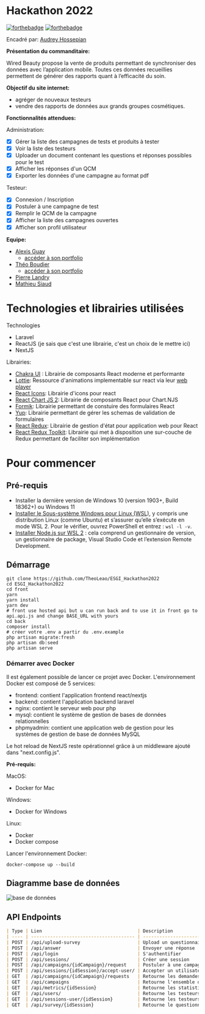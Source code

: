 # Hackathon 2022

[![forthebadge](http://forthebadge.com/images/badges/built-with-love.svg)](http://forthebadge.com) [![forthebadge](http://forthebadge.com/images/badges/powered-by-electricity.svg)](http://forthebadge.com)

Encadré par: [Audrey Hossepian](https://audreyhossepian.fr/)

**Présentation du commanditaire:**

Wired Beauty propose la vente de produits permettant de synchroniser des données avec l’application mobile. Toutes ces données recueillies permettent de générer des rapports quant à l’efficacité du soin.

**Objectif du site internet:**

-   agréger de nouveaux testeurs
-   vendre des rapports de données aux grands groupes cosmétiques.

**Fonctionnalités attendues:**

Administration:

-   [x] Gérer la liste des campagnes de tests et produits à tester
-   [x] Voir la liste des testeurs
-   [x] Uploader un document contenant les questions et réponses possibles pour le test
-   [x] Afficher les réponses d'un QCM
-   [x] Exporter les données d'une campagne au format pdf

Testeur:

-   [x] Connexion / Inscription
-   [x] Postuler à une campagne de test
-   [x] Remplir le QCM de la campagne
-   [x] Afficher la liste des campagnes ouvertes
-   [x] Afficher son profil utilisateur

**Equipe:**

-   [Alexis Guay](https://github.com/ag7-alexis)
    -   [accéder à son portfolio](https://www.alexis-guay.fr/)
-   [Théo Boudier](https://github.com/TheoLeao/)
    -   [accéder à son portfolio](https://www.theoboudier.fr)
-   [Pierre Landry](https://github.com/ag7-alexis)
-   [Mathieu Siaud](https://github.com/mathieusi38)

# Technologies et librairies utilisées

Technologies

-   Laravel
-   ReactJS (je sais que c'est une librairie, c'est un choix de le mettre ici)
-   NextJS

Librairies:

-   [Chakra UI](https://chakra-ui.com/) : Librairie de composants React moderne et performante
-   [Lottie](https://lottiefiles.com/): Ressource d'animations implementable sur react via leur [web player](https://github.com/LottieFiles/lottie-react)
-   [React Icons](https://react-icons.github.io/react-icons/): Librairie d'icons pour react
-   [React Chart JS 2](https://github.com/reactchartjs/react-chartjs-2): Librairie de composants React pour Chart.NJS
-   [Formik](https://formik.org/): Librairie permettant de constuire des formulaires React
-   [Yup](https://github.com/jquense/yup): Librairie permettant de gérer les schemas de validation de formulaires
-   [React Redux](https://react-redux.js.org/): Librairie de gestion d'état pour application web pour React
-   [React Redux Toolkit](https://redux-toolkit.js.org/): Librairie qui met à disposition une sur-couche de Redux permettant de faciliter son implémentation

# Pour commencer

## Pré-requis

-   Installer la dernière version de Windows 10 (version 1903+, Build 18362+) ou Windows 11
-   [Installer le Sous-système Windows pour Linux (WSL)](https://docs.microsoft.com/fr-fr/windows/wsl/install-win10), y compris une distribution Linux (comme Ubuntu) et s’assurer qu’elle s’exécute en mode WSL 2. Pour le vérifier, ouvrez PowerShell et entrez : `wsl -l -v`.
-   [Installer Node.js sur WSL 2](https://docs.microsoft.com/fr-fr/windows/dev-environment/javascript/nodejs-on-wsl) : cela comprend un gestionnaire de version, un gestionnaire de package, Visual Studio Code et l’extension Remote Development.

## Démarrage

```
git clone https://github.com/TheoLeao/ESGI_Hackathon2022
cd ESGI_Hackathon2022
cd front
yarn
yarn install
yarn dev
# front use hosted api but u can run back and to use it in front go to api.api.js and change BASE_URL with yours
cd back
composer install
# créer votre .env a partir du .env.example
php artisan migrate:fresh
php artisan db:seed
php artisan serve
```
### Démarrer avec Docker
Il est également possible de lancer ce projet avec Docker. 
L'environnement Docker est composé de 5 services:
- frontend: contient l'application frontend react/nextjs
- backend: contient l'application backend laravel
- nginx: contient le serveur web pour php
- mysql: contient le système de gestion de bases de données relationnelles
- phpmyadmin: contient une application web de gestion pour les systèmes de gestion de base de données MySQL

Le hot reload de NextJS reste opérationnel grâce à un middleware ajouté dans "next.config.js". 

**Pré-requis:**

MacOS:
- Docker for Mac

Windows: 
- Docker for Windows

Linux: 
- Docker
- Docker compose

Lancer l'environnement Docker:
```
docker-compose up --build
```
## Diagramme base de données

![base de données](https://cdn.discordapp.com/attachments/892696708604125205/951763609296470026/mcd.png)

## API Endpoints

```markdown
| Type | Lien                                   | Description                             | Parametre                                                |
| ---- | -------------------------------------- | --------------------------------------- | -------------------------------------------------------- | --- |
| POST | /api/upload-survey                     | Upload un questionnaire                 | data[session_id: number, survey: file]                   |
| POST | /api/answer                            | Envoyer une réponse                     | [session_id: number, question_{id}: {response_id}]       |
| POST | /api/login                             | S'authentifier                          | [email: mail, password: string]                          |
| POST | /api/sessions/                         | Créer une session                       | [campaign_id: number, name: string, description: string] |
| POST | /api/campaigns/{idCampaign}/request    | Postuler à une campagne                 | []                                                       |
| POST | /api/sessions/{idSession}/accept-user/ | Accepter un utilisateur                 | [user_id: number]                                        |
| GET  | /api/campaigns/{idCampaign}/requests   | Retourne les demandes d'une campagne    |                                                          |
| GET  | /api/campaigns                         | Retourne l'ensemble des campagnes       |                                                          |
| GET  | /api/metrics/{idSession}               | Retourne les statistiques d'une session |                                                          |
| GET  | /api/users/                            | Retourne les testeurs                   |                                                          |
| GET  | /api/sessions-user/{idSession}         | Retourne les testeurs de la session     |                                                          |
| GET  | /api/survey/{idSession}                | Retourne le questionnaire de la session |                                                          |     |
```
